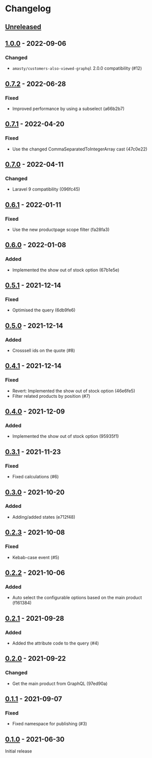 # Changelog

## [Unreleased](https://github.com/org/repo/compare/1.0.0...master)

## [1.0.0](https://github.com/org/repo/compare/0.7.2...1.0.0) - 2022-09-06

### Changed

- `amasty/customers-also-viewed-graphql` 2.0.0 compatibility (#12)

## [0.7.2](https://github.com/org/repo/compare/0.7.1...0.7.2) - 2022-06-28

### Fixed

- Improved performance by using a subselect (a66b2b7)

## [0.7.1](https://github.com/org/repo/compare/0.7.0...0.7.1) - 2022-04-20

### Fixed

- Use the changed CommaSeparatedToIntegerArray cast (47c0e22)

## [0.7.0](https://github.com/org/repo/compare/0.6.1...0.7.0) - 2022-04-11

### Changed

- Laravel 9 compatibility (096fc45)

## [0.6.1](https://github.com/org/repo/compare/0.6.0...0.6.1) - 2022-01-11

### Fixed

- Use the new productpage scope filter (fa28fa3)

## [0.6.0](https://github.com/org/repo/compare/0.5.1...0.6.0) - 2022-01-08

### Added

- Implemented the show out of stock option (67b1e5e)

## [0.5.1](https://github.com/org/repo/compare/0.5.0...0.5.1) - 2021-12-14

### Fixed

- Optimised the query (6db9fe6)

## [0.5.0](https://github.com/org/repo/compare/0.4.1...0.5.0) - 2021-12-14

### Added

- Crosssell ids on the quote (#8)

## [0.4.1](https://github.com/org/repo/compare/0.4.0...0.4.1) - 2021-12-14

### Fixed

- Revert: Implemented the show out of stock option (46e6fe5)
- Filter related products by position (#7)

## [0.4.0](https://github.com/org/repo/compare/0.3.1...0.4.0) - 2021-12-09

### Added

- Implemented the show out of stock option (95935f1)

## [0.3.1](https://github.com/org/repo/compare/0.3.0...0.3.1) - 2021-11-23

### Fixed

- Fixed calculations (#6)

## [0.3.0](https://github.com/org/repo/compare/0.2.3...0.3.0) - 2021-10-20

### Added

- Adding/added states (e712f48)

## [0.2.3](https://github.com/org/repo/compare/0.2.2...0.2.3) - 2021-10-08

### Fixed

- Kebab-case event (#5)

## [0.2.2](https://github.com/org/repo/compare/0.2.1...0.2.2) - 2021-10-06

### Added

- Auto select the configurable options based on the main product (f161384)

## [0.2.1](https://github.com/org/repo/compare/0.2.0...0.2.1) - 2021-09-28

### Added

- Added the attribute code to the query (#4)

## [0.2.0](https://github.com/org/repo/compare/0.1.1...0.2.0) - 2021-09-22

### Changed

- Get the main product from GraphQL (97ed90a)

## [0.1.1](https://github.com/org/repo/compare/0.1.0...0.1.1) - 2021-09-07

### Fixed

- Fixed namespace for publishing (#3)

## [0.1.0](https://github.com/org/repo/compare/781858387dc483333b5bb59b1df332a8f7b61097...0.1.0) - 2021-06-30

Initial release
